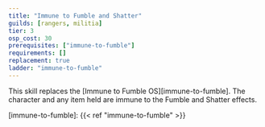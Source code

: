 ```yaml
---
title: "Immune to Fumble and Shatter"
guilds: [rangers, militia]
tier: 3
osp_cost: 30
prerequisites: ["immune-to-fumble"]
requirements: []
replacement: true
ladder: "immune-to-fumble"
---
```

This skill replaces the [Immune to Fumble OS][immune-to-fumble]. The character and any item held are immune to the Fumble and Shatter effects.

[immune-to-fumble]: {{< ref "immune-to-fumble" >}}